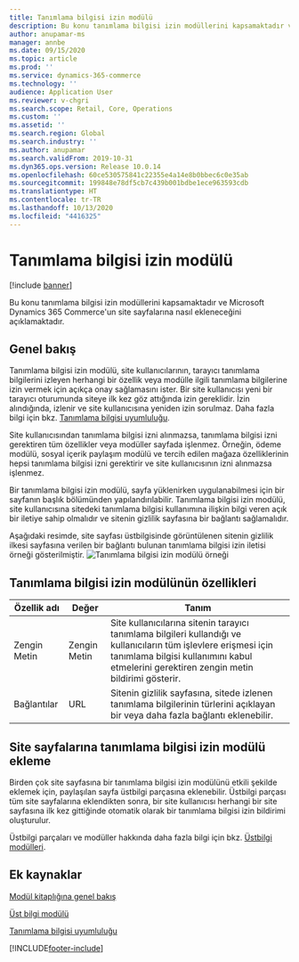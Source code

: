 ```yaml
---
title: Tanımlama bilgisi izin modülü
description: Bu konu tanımlama bilgisi izin modüllerini kapsamaktadır ve Microsoft Dynamics 365 Commerce'un site sayfalarına nasıl ekleneceğini açıklamaktadır.
author: anupamar-ms
manager: annbe
ms.date: 09/15/2020
ms.topic: article
ms.prod: ''
ms.service: dynamics-365-commerce
ms.technology: ''
audience: Application User
ms.reviewer: v-chgri
ms.search.scope: Retail, Core, Operations
ms.custom: ''
ms.assetid: ''
ms.search.region: Global
ms.search.industry: ''
ms.author: anupamar
ms.search.validFrom: 2019-10-31
ms.dyn365.ops.version: Release 10.0.14
ms.openlocfilehash: 60ce530575841c22355e4a14e8b0bbec6c0e35ab
ms.sourcegitcommit: 199848e78df5cb7c439b001bdbe1ece963593cdb
ms.translationtype: HT
ms.contentlocale: tr-TR
ms.lasthandoff: 10/13/2020
ms.locfileid: "4416325"
---
```

# <a name="cookie-consent-module"></a>Tanımlama bilgisi izin modülü

[!include [banner](includes/banner.md)]

Bu konu tanımlama bilgisi izin modüllerini kapsamaktadır ve Microsoft Dynamics 365 Commerce'un site sayfalarına nasıl ekleneceğini açıklamaktadır.

## <a name="overview"></a>Genel bakış

Tanımlama bilgisi izin modülü, site kullanıcılarının, tarayıcı tanımlama bilgilerini izleyen herhangi bir özellik veya modülle ilgili tanımlama bilgilerine izin vermek için açıkça onay sağlamasını ister. Bir site kullanıcısı yeni bir tarayıcı oturumunda siteye ilk kez göz attığında izin gereklidir. İzin alındığında, izlenir ve site kullanıcısına yeniden izin sorulmaz. Daha fazla bilgi için bkz. [Tanımlama bilgisi uyumluluğu](cookie-compliance.md).

Site kullanıcısından tanımlama bilgisi izni alınmazsa, tanımlama bilgisi izni gerektiren tüm özellikler veya modüller sayfada işlenmez. Örneğin, ödeme modülü, sosyal içerik paylaşım modülü ve tercih edilen mağaza özelliklerinin hepsi tanımlama bilgisi izni gerektirir ve site kullanıcısının izni alınmazsa işlenmez. 

Bir tanımlama bilgisi izin modülü, sayfa yüklenirken uygulanabilmesi için bir sayfanın başlık bölümünden yapılandırılabilir. Tanımlama bilgisi izin modülü, site kullanıcısına sitedeki tanımlama bilgisi kullanımına ilişkin bilgi veren açık bir iletiye sahip olmalıdır ve sitenin gizlilik sayfasına bir bağlantı sağlamalıdır.

Aşağıdaki resimde, site sayfası üstbilgisinde görüntülenen sitenin gizlilik ilkesi sayfasına verilen bir bağlantı bulunan tanımlama bilgisi izin iletisi örneği gösterilmiştir.
![Tanımlama bilgisi izin modülü örneği](./media/ecommerce-cookieconsent.png)

## <a name="cookie-consent-module-properties"></a>Tanımlama bilgisi izin modülünün özellikleri

| Özellik adı             | Değer                 | Tanım |
|---------------------------|-----------------------|-------------|
| Zengin Metin                  | Zengin Metin | Site kullanıcılarına sitenin tarayıcı tanımlama bilgileri kullandığı ve kullanıcıların tüm işlevlere erişmesi için tanımlama bilgisi kullanımını kabul etmelerini gerektiren zengin metin bildirimi gösterir. |
| Bağlantılar | URL | Sitenin gizlilik sayfasına, sitede izlenen tanımlama bilgilerinin türlerini açıklayan bir veya daha fazla bağlantı eklenebilir. |

## <a name="add-a-cookie-consent-module-to-site-pages"></a>Site sayfalarına tanımlama bilgisi izin modülü ekleme

Birden çok site sayfasına bir tanımlama bilgisi izin modülünü etkili şekilde eklemek için, paylaşılan sayfa üstbilgi parçasına eklenebilir. Üstbilgi parçası tüm site sayfalarına eklendikten sonra, bir site kullanıcısı herhangi bir site sayfasına ilk kez gittiğinde otomatik olarak bir tanımlama bilgisi izin bildirimi oluşturulur.

Üstbilgi parçaları ve modüller hakkında daha fazla bilgi için bkz. [Üstbilgi modülleri](author-header-module.md).

## <a name="additional-resources"></a>Ek kaynaklar

[Modül kitaplığına genel bakış](starter-kit-overview.md)

[Üst bilgi modülü](author-header-module.md) 

[Tanımlama bilgisi uyumluluğu](cookie-compliance.md)


[!INCLUDE[footer-include](../includes/footer-banner.md)]